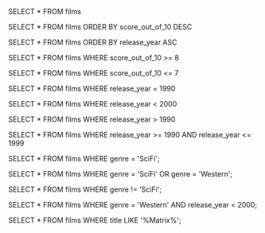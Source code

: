 SELECT * FROM films

SELECT * FROM films ORDER BY score_out_of_10 DESC

SELECT * FROM films ORDER BY release_year ASC

SELECT * FROM films WHERE score_out_of_10 >= 8

SELECT * FROM films WHERE score_out_of_10 <= 7

SELECT * FROM films WHERE release_year = 1990

SELECT * FROM films WHERE release_year < 2000

SELECT * FROM films WHERE release_year > 1990

SELECT * FROM films WHERE release_year >= 1990 AND release_year <= 1999

SELECT * FROM films WHERE genre = 'SciFi';

SELECT * FROM films WHERE genre = 'SciFi' OR genre = 'Western';

SELECT * FROM films WHERE genre != 'SciFi';

SELECT * FROM films WHERE genre = 'Western' AND release_year < 2000;

SELECT * FROM films WHERE title LIKE '%Matrix%';